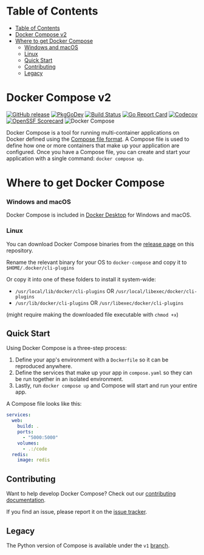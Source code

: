 # Table of Contents
- [Table of Contents](#table-of-contents)
- [Docker Compose v2](#docker-compose-v2)
- [Where to get Docker Compose](#where-to-get-docker-compose)
    - [Windows and macOS](#windows-and-macos)
    - [Linux](#linux)
  - [Quick Start](#quick-start)
  - [Contributing](#contributing)
  - [Legacy](#legacy)
# Docker Compose v2

[![GitHub release](https://img.shields.io/github/release/docker/compose.svg?style=flat-square)](https://github.com/docker/compose/releases/latest)
[![PkgGoDev](https://img.shields.io/badge/go.dev-docs-007d9c?style=flat-square&logo=go&logoColor=white)](https://pkg.go.dev/github.com/docker/compose/v2)
[![Build Status](https://img.shields.io/github/actions/workflow/status/docker/compose/ci.yml?label=ci&logo=github&style=flat-square)](https://github.com/docker/compose/actions?query=workflow%3Aci)
[![Go Report Card](https://goreportcard.com/badge/github.com/docker/compose/v2?style=flat-square)](https://goreportcard.com/report/github.com/docker/compose/v2)
[![Codecov](https://codecov.io/gh/docker/compose/branch/main/graph/badge.svg?token=HP3K4Y4ctu)](https://codecov.io/gh/docker/compose)
[![OpenSSF Scorecard](https://api.securityscorecards.dev/projects/github.com/docker/compose/badge)](https://api.securityscorecards.dev/projects/github.com/docker/compose)
![Docker Compose](logo.png?raw=true "Docker Compose Logo")

Docker Compose is a tool for running multi-container applications on Docker
defined using the [Compose file format](https://compose-spec.io).
A Compose file is used to define how one or more containers that make up
your application are configured.
Once you have a Compose file, you can create and start your application with a
single command: `docker compose up`.

# Where to get Docker Compose

### Windows and macOS

Docker Compose is included in
[Docker Desktop](https://www.docker.com/products/docker-desktop)
for Windows and macOS.

### Linux

You can download Docker Compose binaries from the
[release page](https://github.com/docker/compose/releases) on this repository.

Rename the relevant binary for your OS to `docker-compose` and copy it to `$HOME/.docker/cli-plugins`

Or copy it into one of these folders to install it system-wide:

* `/usr/local/lib/docker/cli-plugins` OR `/usr/local/libexec/docker/cli-plugins`
* `/usr/lib/docker/cli-plugins` OR `/usr/libexec/docker/cli-plugins`

(might require making the downloaded file executable with `chmod +x`)


Quick Start
-----------

Using Docker Compose is a three-step process:
1. Define your app's environment with a `Dockerfile` so it can be
   reproduced anywhere.
2. Define the services that make up your app in `compose.yaml` so
   they can be run together in an isolated environment.
3. Lastly, run `docker compose up` and Compose will start and run your entire
   app.

A Compose file looks like this:

```yaml
services:
  web:
    build: .
    ports:
      - "5000:5000"
    volumes:
      - .:/code
  redis:
    image: redis
```

Contributing
------------

Want to help develop Docker Compose? Check out our
[contributing documentation](CONTRIBUTING.md).

If you find an issue, please report it on the
[issue tracker](https://github.com/docker/compose/issues/new/choose).

Legacy
-------------

The Python version of Compose is available under the `v1` [branch](https://github.com/docker/compose/tree/v1).